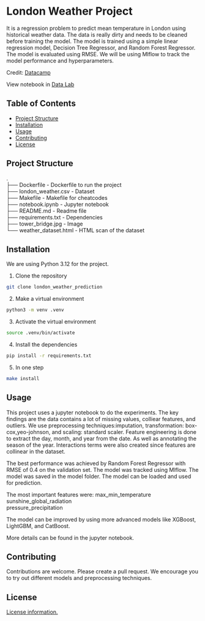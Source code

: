 # London Weather Project
It is a regression problem to predict mean temperature in London using historical weather data. The data is really dirty and needs to be cleaned before training the model. The model is trained using a simple linear regression model, Decision Tree Regressor, and Random Forest Regressor. The model is evaluated using RMSE. We will be using Mlflow to track the model performance and hyperparameters.

Credit: [Datacamp](https://app.datacamp.com/learn/projects/predicting_temperature_in_london/guided/Python)       

View notebook in [Data Lab](https://www.datacamp.com/datalab/w/7c5cae29-54f6-4b34-a76c-e27e7d4b698e/edit)    

## Table of Contents
- [Project Structure](#project-structure)
- [Installation](#installation)
- [Usage](#usage)
- [Contributing](#contributing)
- [License](#license)

## Project Structure
.   
├── Dockerfile - Dockerfile to run the project   
├── london_weather.csv - Dataset  
├── Makefile - Makefile for cheatcodes  
├── notebook.ipynb - Jupyter notebook  
├── README.md - Readme file  
├── requirements.txt - Dependencies  
├── tower_bridge.jpg - Image   
└── weather_dataset.html - HTML scan of the dataset   

## Installation

We are using Python 3.12 for the project.      

1. Clone the repository   

```bash
git clone london_weather_prediction
```

2. Make a virtual environment   
```bash
python3 -m venv .venv
```

3. Activate the virtual environment   
```bash
source .venv/bin/activate
```

4. Install the dependencies    
```bash
pip install -r requirements.txt
```

5. In one step   
```bash
make install
```


## Usage
This project uses a jupyter notebook to do the experiments. The key findings are the data contains a lot of missing values, colliear features, and outliers. We use preprocessing techniques:imputation, transformation: box-cox,yeo-johnson, and scaling: standard scaler. Feature engineering is done to extract the day, month, and year from the date. As well as annotating the season of the year. Interactions terms were also created since features are collinear in the dataset.   

The best performance was achieved by Random Forest Regressor with RMSE of 0.4 on the validation set. The model was tracked using Mlflow. The model was saved in the model folder. The model can be loaded and used for prediction.    

The most important features were:
max_min_temperature    
sunshine_global_radiation   
pressure_precipitation   

The model can be improved by using more advanced models like XGBoost, LightGBM, and CatBoost.   

More details can be found in the jupyter notebook.     

## Contributing
Contributions are welcome. Please create a pull request. We encourage you to try out different models and preprocessing techniques.


## License
[License information.](https://github.com/Shuyib/london_weather_prediction/blob/main/LICENSE)
